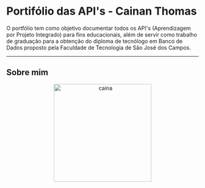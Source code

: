# Portifólio das API's - Cainan Thomas

<p>O portfólio tem como objetivo documentar todos os API's (Aprendizagem por Projeto Integrado) para fins educacionais, além de servir como trabalho de graduação para a obtenção do diploma de tecnólogo em Banco de Dados proposto pela Faculdade de Tecnologia de São José dos Campos.</p>
<hr></hr>

## Sobre mim
<p align="center"><img width="256" height="256" alt="caina" src="https://github.com/user-attachments/assets/3fcee2bb-51cc-4e7d-be80-0324fa4ab7e0" />
</p>

